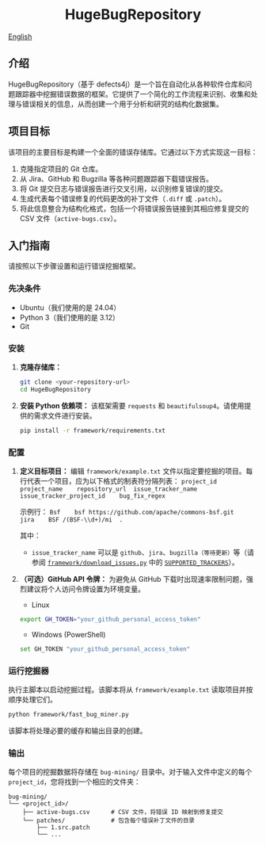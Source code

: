 <div align="center">
  <h1>HugeBugRepository</h1>
</div>

[English](README.md)

## 介绍

HugeBugRepository（基于 defects4j）是一个旨在自动化从各种软件仓库和问题跟踪器中挖掘错误数据的框架。它提供了一个简化的工作流程来识别、收集和处理与错误相关的信息，从而创建一个用于分析和研究的结构化数据集。

## 项目目标

该项目的主要目标是构建一个全面的错误存储库。它通过以下方式实现这一目标：

1.  克隆指定项目的 Git 仓库。
2.  从 Jira、GitHub 和 Bugzilla 等各种问题跟踪器下载错误报告。
3.  将 Git 提交日志与错误报告进行交叉引用，以识别修复错误的提交。
4.  生成代表每个错误修复的代码更改的补丁文件（`.diff` 或 `.patch`）。
5.  将此信息整合为结构化格式，包括一个将错误报告链接到其相应修复提交的 CSV 文件（`active-bugs.csv`）。

## 入门指南

请按照以下步骤设置和运行错误挖掘框架。

### 先决条件

*   Ubuntu（我们使用的是 24.04）
*   Python 3（我们使用的是 3.12）
*   Git

### 安装

1.  **克隆存储库：**
    ```sh
    git clone <your-repository-url>
    cd HugeBugRepository
    ```

2.  **安装 Python 依赖项：**
    该框架需要 `requests` 和 `beautifulsoup4`。请使用提供的需求文件进行安装。
    ```sh
    pip install -r framework/requirements.txt
    ```

### 配置

1.  **定义目标项目：**
    编辑 `framework/example.txt` 文件以指定要挖掘的项目。每行代表一个项目，应为以下格式的制表符分隔列表：
    `project_id	project_name	repository_url	issue_tracker_name	issue_tracker_project_id	bug_fix_regex`

    示例行：
    `Bsf	bsf	https://github.com/apache/commons-bsf.git	jira	BSF	/(BSF-\\d+)/mi	.`

    其中：
    *   `issue_tracker_name` 可以是 `github`、`jira`、`bugzilla（等待更新）`等（请参阅 [`framework/download_issues.py`](framework/download_issues.py) 中的 [`SUPPORTED_TRACKERS`](framework/download_issues.py)）。

2.  **（可选）GitHub API 令牌：**
    为避免从 GitHub 下载时出现速率限制问题，强烈建议将个人访问令牌设置为环境变量。
    - Linux
    ```sh
    export GH_TOKEN="your_github_personal_access_token"
    ```
    - Windows (PowerShell)
    ```bash
    set GH_TOKEN "your_github_personal_access_token"
    ```
### 运行挖掘器

执行主脚本以启动挖掘过程。该脚本将从 `framework/example.txt` 读取项目并按顺序处理它们。

```sh
python framework/fast_bug_miner.py
```

该脚本将处理必要的缓存和输出目录的创建。

### 输出

每个项目的挖掘数据将存储在 `bug-mining/` 目录中。对于输入文件中定义的每个 `project_id`，您将找到一个相应的文件夹：

```
bug-mining/
└── <project_id>/
    ├── active-bugs.csv      # CSV 文件，将错误 ID 映射到修复提交
    └── patches/             # 包含每个错误补丁文件的目录
        ├── 1.src.patch
        └── ...
```
